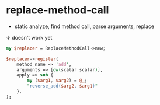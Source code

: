 # replace-method-call

- static analyze, find method call, parse arguments, replace


↓ doesn't work yet

```perl
my $replacer = ReplaceMethodCall->new;

$replacer->register(
    method_name => 'add',
    arguments => [qw(scalar scalar)],
    apply => sub {
        my ($arg1, $arg2) = @_;
        "reverse_add($arg2, $arg1)"
    },
);
```